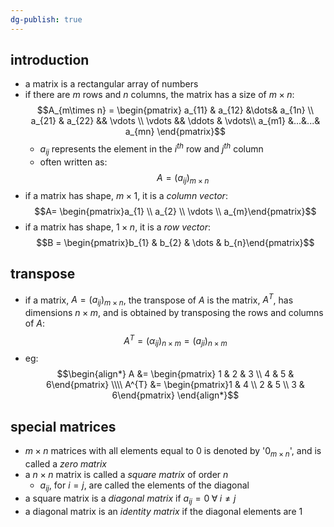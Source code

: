 ```yaml
---
dg-publish: true
---
```


## introduction
- a matrix is a rectangular array of numbers
- if there are $m$ rows and $n$ columns, the matrix has a size of $m\times n:$ 
$$A_{m\times n} = \begin{pmatrix} 
  a_{11} & a_{12} &\dots& a_{1n} \\ 
  a_{21} & a_{22} && \vdots \\
  \vdots  && \ddots & \vdots\\ 
  a_{m1} &...&...& a_{mn}
  \end{pmatrix}$$
  - $a_{ij}$ represents the element in the $i^{th}$ row and $j^{th}$ column
  - often written as: 
  $$A = (a_{ij})_{m\times n}$$
-  if a matrix has shape, $m\times 1$, it is a *column vector*: 
$$A= \begin{pmatrix}a_{1} \\ a_{2}  \\ \vdots \\ a_{m}\end{pmatrix}$$
- if a matrix has shape, $1\times n$, it is a *row vector*: 
$$B = \begin{pmatrix}b_{1} & b_{2} & \dots & b_{n}\end{pmatrix}$$
## transpose
- if a matrix, $A = (a_{ij})_{m\times n}$, the transpose of $A$ is the matrix, $A^{T}$, has dimensions $n\times m$, and is obtained by transposing the rows and columns of $A:$ 
$$A^{T}= (\alpha_{ij})_{n\times m}= (a_{ji})_{n\times m}$$
- eg: 
$$\begin{align*}
  A &= \begin{pmatrix} 1 & 2 & 3 \\
  4 & 5 & 6\end{pmatrix} \\\\
  A^{T} &= \begin{pmatrix}1 & 4 \\ 2 & 5  \\ 3 & 6\end{pmatrix}
\end{align*}$$
## special matrices
  - $m\times n$ matrices with all elements equal to $0$ is denoted by '$0_{m\times n}$', and is called a *zero matrix*
  - a $n\times n$ matrix is called a *square matrix* of order $n$
	  - $a_{ij}$, for $i=j$, are called the elements of the diagonal
  - a square matrix is a *diagonal matrix* if $a_{ij}=0 \; \forall \; i\neq j$
  - a diagonal matrix is an *identity matrix* if the diagonal elements are $1$
